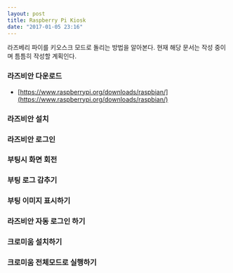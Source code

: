 ```yaml
---
layout: post
title: Raspberry Pi Kiosk
date: "2017-01-05 23:16"
---
```


라즈베리 파이를 키오스크 모드로 돌리는 방법을 알아본다. 현재 해당 문서는 작성 중이며 틈틈히 작성할 계획인다.

### 라즈비안 다운로드
- [https://www.raspberrypi.org/downloads/raspbian/](https://www.raspberrypi.org/downloads/raspbian/)


### 라즈비안 설치

### 라즈비안 로그인

### 부팅시 화면 회전

### 부팅 로그 감추기

### 부팅 이미지 표시하기

### 라즈비안 자동 로그인 하기

### 크로미움 설치하기

### 크로미움 전체모드로 실행하기